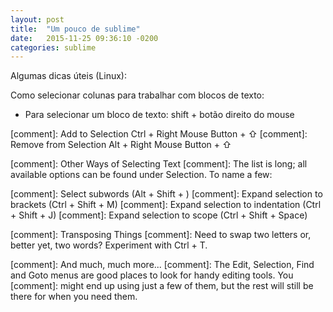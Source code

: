 ```yaml
---
layout: post
title:  "Um pouco de sublime"
date:   2015-11-25 09:36:10 -0200
categories: sublime 
---
```


Algumas dicas úteis (Linux):

Como selecionar colunas para trabalhar com blocos de texto:

- Para selecionar um bloco de texto: shift + botão direito do mouse

[comment]: Add to Selection  Ctrl + Right Mouse Button + ⇧
[comment]: Remove from Selection Alt + Right Mouse Button + ⇧

[comment]: Other Ways of Selecting Text
[comment]: The list is long; all available options can be found under Selection. To name a few:

[comment]: Select subwords (Alt + Shift + <arrow>)
[comment]: Expand selection to brackets (Ctrl + Shift + M)
[comment]: Expand selection to indentation (Ctrl + Shift + J)
[comment]: Expand selection to scope (Ctrl + Shift + Space)

[comment]: Transposing Things
[comment]: Need to swap two letters or, better yet, two words? Experiment with Ctrl + T.

[comment]: And much, much more...
[comment]: The Edit, Selection, Find and Goto menus are good places to look for handy editing tools. You [comment]: might end up using just a few of them, but the rest will still be there for when you need them.